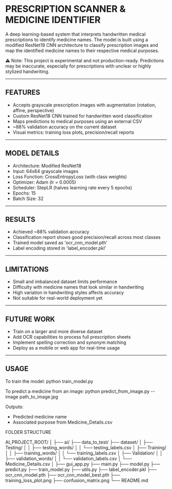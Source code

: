 PRESCRIPTION SCANNER & MEDICINE IDENTIFIER
==========================================

A deep learning-based system that interprets handwritten medical prescriptions
to identify medicine names. The model is built using a modified ResNet18 CNN 
architecture to classify prescription images and map the identified medicine 
names to their respective medical purposes.

⚠️ Note: This project is experimental and not production-ready. Predictions may
be inaccurate, especially for prescriptions with unclear or highly stylized handwriting.

--------------------------------------------------
FEATURES
--------------------------------------------------
- Accepts grayscale prescription images with augmentation (rotation, affine, perspective)
- Custom ResNet18 CNN trained for handwritten word classification
- Maps predictions to medical purposes using an external CSV
- ~88% validation accuracy on the current dataset
- Visual metrics: training loss plots, precision/recall reports

--------------------------------------------------
MODEL DETAILS
--------------------------------------------------
- Architecture: Modified ResNet18
- Input: 64x64 grayscale images
- Loss Function: CrossEntropyLoss (with class weights)
- Optimizer: Adam (lr = 0.0005)
- Scheduler: StepLR (halves learning rate every 5 epochs)
- Epochs: 15
- Batch Size: 32

--------------------------------------------------
RESULTS
--------------------------------------------------
- Achieved ~88% validation accuracy
- Classification report shows good precision/recall across most classes
- Trained model saved as 'ocr_cnn_model.pth'
- Label encoding stored in 'label_encoder.pkl'

--------------------------------------------------
LIMITATIONS
--------------------------------------------------
- Small and imbalanced dataset limits performance
- Difficulty with medicine names that look similar in handwriting
- High variation in handwriting styles affects accuracy
- Not suitable for real-world deployment yet

--------------------------------------------------
FUTURE WORK
--------------------------------------------------
- Train on a larger and more diverse dataset
- Add OCR capabilities to process full prescription sheets
- Implement spelling correction and synonym matching
- Deploy as a mobile or web app for real-time usage


--------------------------------------------------
USAGE
--------------------------------------------------
To train the model:
   python train_model.py

To predict a medicine from an image:
   python predict_from_image.py --image path_to_image.jpg

Outputs:
- Predicted medicine name
- Associated purpose from Medicine_Details.csv

FOLDER STRUCTURE

AI_PROJECT_ROOT/
│
├── ai/
├── data_to_test/
├── dataset/
│   ├── Testing/
│   │   ├── testing_words/
│   │   └── testing_labels.csv
│   ├── Training/
│   │   ├── training_words/
│   │   └── training_labels.csv
│   ├── Validation/
│   │   ├── validation_words/
│   │   └── validation_labels.csv
│   └── Medicine_Details.csv
│
├── gui_app.py
├── main.py
├── model.py
├── predict.py
├── train_model.py
├── utils.py
├── label_encoder.pkl
├── ocr_cnn_model.pth
├── ocr_cnn_model_best.pth
├── training_loss_plot.png
├── confusion_matrix.png
└── README.md

